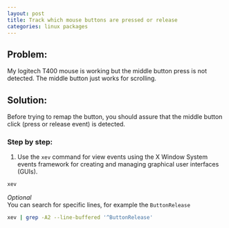 ```yaml
---
layout: post
title: Track which mouse buttons are pressed or release
categories: linux packages
---
```




## Problem: 
My logitech T400 mouse is working but the middle button press is not detected. The middle button just works for scrolling.


## Solution:

Before trying to remap the button, you should assure that the middle button click (press or release event) is detected.


### Step by step:

1. Use the `xev` command for view events using the X Window System events framework for creating and managing graphical user interfaces (GUIs).

```bash
xev
```

_Optional_  
You can search for specific lines, for example the `ButtonRelease`
```bash
xev | grep -A2 --line-buffered '^ButtonRelease'
```



